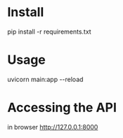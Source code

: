 # Install
pip install -r requirements.txt

# Usage
uvicorn main:app --reload

# Accessing the API
in browser http://127.0.0.1:8000

